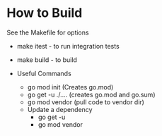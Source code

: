 
# How to Build
See the Makefile for options

* make itest - to run integration tests
* make build - to build


* Useful Commands
    * go mod init   (Creates go.mod)
    * go get -u ./….  (creates go.mod and go.sum)
    * go mod vendor   (pull code to vendor dir)
    * Update a dependency
        * go get -u <repo url>
        * go mod vendor
        
        